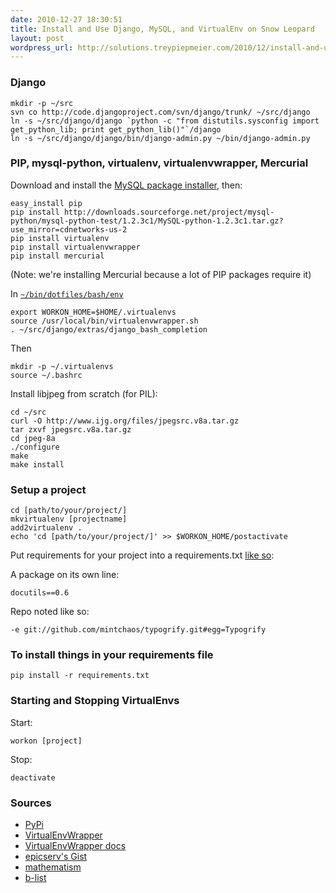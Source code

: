 ```yaml
---
date: 2010-12-27 18:30:51
title: Install and Use Django, MySQL, and VirtualEnv on Snow Leopard
layout: post
wordpress_url: http://solutions.treypiepmeier.com/2010/12/install-and-use-django-mysql-and-virtualenv-on-snow-leopard/
---
```

### Django

	mkdir -p ~/src
	svn co http://code.djangoproject.com/svn/django/trunk/ ~/src/django
	ln -s ~/src/django/django `python -c "from distutils.sysconfig import get_python_lib; print get_python_lib()"`/django
	ln -s ~/src/django/django/bin/django-admin.py ~/bin/django-admin.py

### PIP, mysql-python, virtualenv, virtualenvwrapper, Mercurial

Download and install the [MySQL package installer](http://dev.mysql.com/downloads/mysql/), then:

	easy_install pip
	pip install http://downloads.sourceforge.net/project/mysql-python/mysql-python-test/1.2.3c1/MySQL-python-1.2.3c1.tar.gz?use_mirror=cdnetworks-us-2
	pip install virtualenv
	pip install virtualenvwrapper
	pip install mercurial
	
(Note: we're installing Mercurial because a lot of PIP packages require it)

In [`~/bin/dotfiles/bash/env`](https://github.com/trey/dotfiles/blob/master/bash/env)

	export WORKON_HOME=$HOME/.virtualenvs
	source /usr/local/bin/virtualenvwrapper.sh
	. ~/src/django/extras/django_bash_completion

Then

	mkdir -p ~/.virtualenvs
	source ~/.bashrc

Install libjpeg from scratch (for PIL):

	cd ~/src
	curl -O http://www.ijg.org/files/jpegsrc.v8a.tar.gz
	tar zxvf jpegsrc.v8a.tar.gz
	cd jpeg-8a
	./configure
	make
	make install

### Setup a project

	cd [path/to/your/project/]
	mkvirtualenv [projectname]
	add2virtualenv .
	echo 'cd [path/to/your/project/]' >> $WORKON_HOME/postactivate

Put requirements for your project into a requirements.txt [like so](http://gist.github.com/322455):

A package on its own line:

	docutils==0.6

Repo noted like so:

	-e git://github.com/mintchaos/typogrify.git#egg=Typogrify

### To install things in your requirements file

	pip install -r requirements.txt

### Starting and Stopping VirtualEnvs

Start:

	workon [project]

Stop:

	deactivate

### Sources

- [PyPi](http://pypi.python.org/pypi/virtualenv)
- [VirtualEnvWrapper](http://www.doughellmann.com/projects/virtualenvwrapper/)
- [VirtualEnvWrapper docs](http://www.doughellmann.com/docs/virtualenvwrapper/)
- [epicserv's Gist](https://gist.github.com/311159)
- [mathematism](http://mathematism.com/2009/07/30/presentation-pip-and-virtualenv/)
- [b-list](http://www.b-list.org/weblog/2008/dec/15/pip/)
